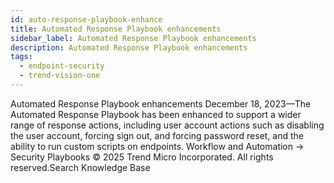 ```yaml
---
id: auto-response-playbook-enhance
title: Automated Response Playbook enhancements
sidebar_label: Automated Response Playbook enhancements
description: Automated Response Playbook enhancements
tags:
  - endpoint-security
  - trend-vision-one
---
```


 Automated Response Playbook enhancements December 18, 2023—The Automated Response Playbook has been enhanced to support a wider range of response actions, including user account actions such as disabling the user account, forcing sign out, and forcing password reset, and the ability to run custom scripts on endpoints. Workflow and Automation → Security Playbooks © 2025 Trend Micro Incorporated. All rights reserved.Search Knowledge Base